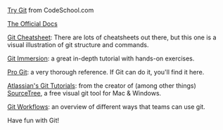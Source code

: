 [Try Git](https://try.github.io) from CodeSchool.com

[The Official Docs](http://git-scm.com/doc)

[Git Cheatsheet](http://ndpsoftware.com/git-cheatsheet.html): There are lots of cheatsheets out there, but this one is a visual illustration of git structure and commands.

[Git Immersion](http://gitimmersion.com/): a great in-depth tutorial with hands-on exercises.

[Pro Git](http://git-scm.com/book/en/v2): a very thorough reference. If Git can do it, you'll find it here.

[Atlassian's Git Tutorials](https://www.atlassian.com/git/tutorials"): from the creator of (among other things) [SourceTree](https://www.atlassian.com/software/sourcetree/overview), a free visual git tool for Mac &amp; Windows.

[Git Workflows](https://www.atlassian.com/git/tutorials/comparing-workflows/#!workflow-gitflow): an overview of different ways that teams can use git.

Have fun with Git!